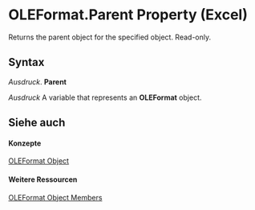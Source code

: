 
# OLEFormat.Parent Property (Excel)

Returns the parent object for the specified object. Read-only.


## Syntax

 _Ausdruck_. **Parent**

 _Ausdruck_ A variable that represents an **OLEFormat** object.


## Siehe auch


#### Konzepte


[OLEFormat Object](96ee06d8-e922-c48c-4406-bb2f5cbaa02a.md)
#### Weitere Ressourcen


[OLEFormat Object Members](http://msdn.microsoft.com/library/18f0bbed-752a-5e01-51f1-c17435b3adea%28Office.15%29.aspx)